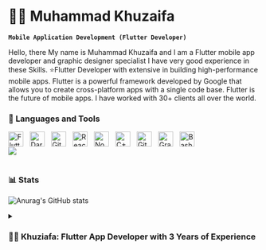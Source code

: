 # 🏄‍♂️ Muhammad Khuzaifa

**`Mobile Application Development (Flutter Developer)`**

Hello, there My name is Muhammad Khuzaifa and I am a Flutter mobile app developer and graphic designer specialist I have very good experience in these Skills.
⭐Flutter Developer with extensive in building high-performance mobile apps. Flutter is a powerful framework developed by Google that allows you to create cross-platform apps with a single code base. Flutter is the future of mobile apps. I have worked with 30+ clients all over the world.


### 🧰 Languages and Tools



<img align="left" alt="Flutter" width="30px" style="padding-right:10px;" src="https://cdn.jsdelivr.net/gh/devicons/devicon/icons/flutter/flutter-plain.svg" />
<img align="left" alt="Dart" width="30px" style="padding-right:10px;" src="https://cdn.jsdelivr.net/gh/devicons/devicon/icons/dart/dart-original.svg" />
<img align="left" alt="Git" width="30px" style="padding-right:10px;" src="https://cdn.jsdelivr.net/gh/devicons/devicon/icons/git/git-original.svg" />
<img align="left" alt="React" width="30px" style="padding-right:10px;" src="https://cdn.jsdelivr.net/gh/devicons/devicon/icons/react/react-original.svg" />
<img align="left" alt="NodeJS" width="30px" style="padding-right:10px;" src="https://cdn.jsdelivr.net/gh/devicons/devicon/icons/nodejs/nodejs-original.svg" />
<img align="left" alt="C++" width="30px" style="padding-right:10px;" src="https://cdn.jsdelivr.net/gh/devicons/devicon/icons/cplusplus/cplusplus-line.svg" />
<img align="left" alt="GitHub" width="30px" style="padding-right:10px;" src="https://cdn.jsdelivr.net/gh/devicons/devicon/icons/github/github-original.svg" />
<img align="left" alt="Gradle" width="30px" style="padding-right:10px;" src="https://cdn.jsdelivr.net/gh/devicons/devicon/icons/gradle/gradle-plain.svg" />
<img align="left" alt="Bash" width="30px" style="padding-right:10px;" src="https://cdn.jsdelivr.net/gh/devicons/devicon/icons/bash/bash-original.svg" />
<br />



[<img src="https://custom-icon-badges.demolab.com/badge/-Subscribe%20For%20More-red?style=for-the-badge&logo=video&logoColor=white"/>](https://www.youtube.com/c/fknight?sub_confirmation=1)

#

### 📊 Stats

![Anurag's GitHub stats](https://github-readme-stats.vercel.app/api?username=brothercodes&show_icons=true)


<details>
 <summary><h3>👨‍💻 Khuziafa: Flutter App Developer with 3 Years of Experience</h3></summary>
 With a solid 3 years of hands-on experience in Flutter app development, Khuziafa has honed his skills in creating high-quality, responsive, and user-friendly applications for both Android and iOS platforms. His expertise spans across various facets of Flutter development:
  <summary><h3>Clean Code</h3></summary>
  Khuziafa emphasizes writing clean, maintainable, and efficient code, ensuring that applications are not only functional but also optimized for performance.
<summary><h3>Firebase Integration:</h3></summary>He possesses a deep understanding of Firebase, leveraging its capabilities to build real-time applications, handle user authentication, and manage databases seamlessly.
<summary><h3>State Management:</h3></summary>With proficiency in both MVVM and MVC patterns, Khuziafa ensures that the app's data flow is logical, predictable, and easy to trace, leading to more robust and maintainable applications.<summary><h3>Google Ads Integration:</h3></summary>Khuziafa has experience integrating Google Ads, allowing businesses to monetize their apps effectively and drive revenue.<summary><h3>Flutter UI Design:</h3></summary> His design skills in Flutter are commendable. He crafts intuitive and aesthetically pleasing user interfaces that enhance user experience and engagement.
 <summary><h3>Continuous Learning</h3></summary>In the ever-evolving world of app development, Khuziafa stays updated with the latest trends, tools, and best practices in Flutter, ensuring that his apps are always at the forefront of technology.<summary><h3>REST API</h3></summary>REST (Representational State Transfer) API is a set of rules and conventions for building and interacting with web services. When developing apps in Flutter, REST APIs are often used to communicate with backend services, fetch data, and send data back to the server.

  




[website]: https://fkcodes.com
[youtube]: https://youtube.com/fknight
